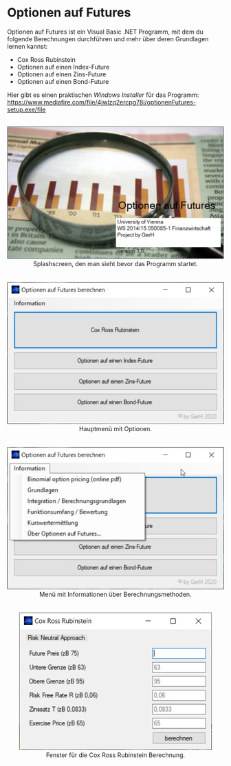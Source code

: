 # Optionen auf Futures
Optionen auf Futures ist ein Visual Basic .NET Programm, mit dem du folgende Berechnungen durchführen und mehr über deren Grundlagen lernen kannst:

 - Cox Ross Rubinstein
 - Optionen auf einen Index-Future
 - Optionen auf einen Zins-Future
 - Optionen auf einen Bond-Future

Hier gibt es einen praktischen *Windows Installer* für das Programm: https://www.mediafire.com/file/4jwlzq2ercpg78i/optionenFutures-setup.exe/file
<br><br>

<p align="center">
<img src="https://raw.githubusercontent.com/gh28942/OptionenFutures/master/screenshot/of-screenshot-1.jpg">
<br>Splashscreen, den man sieht bevor das Programm startet.</br>
<br><br>

<img src="https://raw.githubusercontent.com/gh28942/OptionenFutures/master/screenshot/of-screenshot-2.jpg">
<br>Hauptmenü mit Optionen.</br>
<br><br>

<img src="https://raw.githubusercontent.com/gh28942/OptionenFutures/master/screenshot/of-screenshot-3.jpg">
<br>Menü mit Informationen über Berechnungsmethoden.</br>
<br><br>

<img src="https://raw.githubusercontent.com/gh28942/OptionenFutures/master/screenshot/of-screenshot-4.jpg">
<br>Fenster für die Cox Ross Rubinstein Berechnung.</br>
<br><br>
</p>
